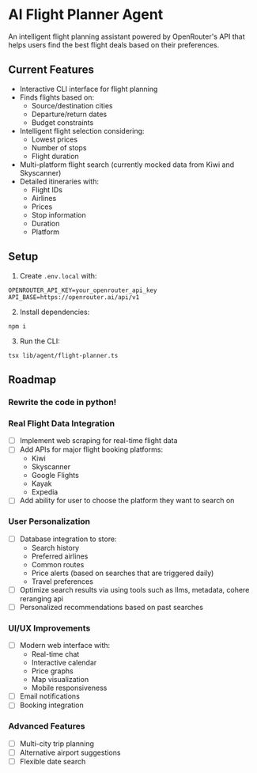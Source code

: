 # AI Flight Planner Agent

An intelligent flight planning assistant powered by OpenRouter's API that helps users find the best flight deals based on their preferences.

## Current Features

- Interactive CLI interface for flight planning
- Finds flights based on:
  - Source/destination cities
  - Departure/return dates 
  - Budget constraints
- Intelligent flight selection considering:
  - Lowest prices
  - Number of stops
  - Flight duration
- Multi-platform flight search (currently mocked data from Kiwi and Skyscanner)
- Detailed itineraries with:
  - Flight IDs
  - Airlines
  - Prices
  - Stop information
  - Duration
  - Platform

## Setup

1. Create `.env.local` with:

```
OPENROUTER_API_KEY=your_openrouter_api_key
API_BASE=https://openrouter.ai/api/v1   
```

2. Install dependencies:

```
npm i
```

3. Run the CLI:

```
tsx lib/agent/flight-planner.ts
```


## Roadmap

### Rewrite the code in python!

### Real Flight Data Integration
- [ ] Implement web scraping for real-time flight data
- [ ] Add APIs for major flight booking platforms:
  - Kiwi
  - Skyscanner  
  - Google Flights
  - Kayak
  - Expedia
- [ ] Add ability for user to choose the platform they want to search on

### User Personalization
- [ ] Database integration to store:
  - Search history
  - Preferred airlines
  - Common routes
  - Price alerts (based on searches that are triggered daily)
  - Travel preferences
- [ ] Optimize search results via using tools such as llms, metadata, cohere reranging api
- [ ] Personalized recommendations based on past searches

### UI/UX Improvements  
- [ ] Modern web interface with:
  - Real-time chat
  - Interactive calendar
  - Price graphs
  - Map visualization
  - Mobile responsiveness
- [ ] Email notifications
- [ ] Booking integration

### Advanced Features
- [ ] Multi-city trip planning
- [ ] Alternative airport suggestions
- [ ] Flexible date search
